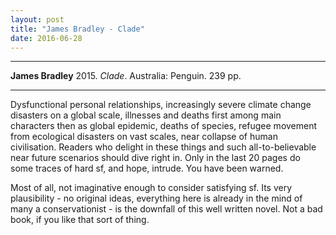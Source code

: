 ```yaml
---
layout: post
title: "James Bradley - Clade"
date: 2016-06-28
---
```


***
<b>James Bradley</b> 2015. _Clade_.  Australia: Penguin. 239 pp.

***

Dysfunctional personal relationships, increasingly  severe climate change disasters on a global scale, illnesses and deaths first among main characters then as global epidemic, deaths of species, refugee movement from ecological disasters on vast scales, near collapse of human civilisation.  Readers who delight in these things and such all-to-believable near future scenarios should dive right in.  Only in the last 20 pages do some traces of hard sf, and hope, intrude.  You have been warned.

Most of all, not imaginative enough to consider satisfying sf. Its very plausibility - no original ideas, everything here is already in the mind of many a conservationist - is the downfall of this well written novel.  Not a bad book, if you like that sort of thing.
